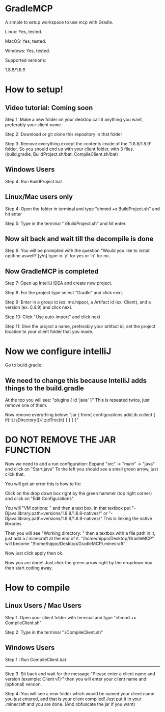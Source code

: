 # GradleMCP
A simple to setup workspace to use mcp with Gradle.

Linux: Yes, tested.

MacOS: Yes, tested.

Windows: Yes, tested.

Supported versions:

1.8.8/1.8.9

# How to setup! #

## Video tutorial: Coming soon #

Step 1: Make a new folder on your desktop call it anything you want, preferably your client name.

Step 2: Download or git clone this repository in that folder

Step 3: Remove everything except the contents inside of the '1.8.8/1.8.9' folder. So you should end up with your client folder, with 3 files. (build.gradle, BuildProject.sh/bat, CompileClient.sh/bat)

## Windows Users #

Step 4: Run BuildProject.bat

## Linux/Mac users only #

Step 4: Open the folder in terminal and type "chmod +x BuildProject.sh" and hit enter

Step 5: Type in the terminal "./BuildProject.sh" and hit enter.

## Now sit back and wait till the decompile is done #

Step 6: You will be prompted with the question "Would you like to install optifine aswell? [y/n] type in 'y' for yes or 'n' for no.

## Now GradleMCP is completed #

Step 7: Open up IntelliJ IDEA and create new project.

Step 8: For the project type select "Gradle" and click next.

Step 9: Enter in a group id (ex: me.hippo), a Artifact id (ex: Client), and a version (ex: 0.6.9) and click next.

Step 10: Click "Use auto-import" and click next

Step 11: Give the project a name, preferably your artifact id, set the project location to your client folder that you made.

# Now we configure intelliJ #

Go to build.gradle:

## We need to change this because IntelliJ adds things to the build.gradle #

At the top you will see:
"plugins {
    id 'java'
}"
This is repeated twice, just remove one of them.

Now remove everything below:
"jar {
    from{
        configurations.addLib.collect {
            if(!it.isDirectory()){
                zipTree(it)
            }
        }
    }
}"
# DO NOT REMOVE THE JAR FUNCTION #

Now we need to add a run configuration:
Expand "src" -> "main" -> "java" and click on "Start.java"
To the left you should see a small green arrow, just click that.

You will get an error this is how to fix:

Click on the drop down box right by the green hammer (top right corner) and click on "Edit Configurations".

You will "VM options: " and then a text box, in that textbox put "-Djava.library.path=versions/1.8.8/1.8.8-natives/" or "-Djava.library.path=versions/1.8.9/1.8.9-natives/" This is linking the native libraries.

Then you will see "Working directory: " then a textbox with a file path in it, just add a /.minecraft at the end of it.
"/home/hippo/Desktop/GradleMCP" will become "/home/hippo/Desktop/GradleMCP/.minecraft"

Now just click apply then ok.

Now you are done! Just click the green arrow right by the dropdown box then start coding away.




# How to compile #

## Linux Users / Mac Users #

Step 1: Open your client folder with terminal and type "chmod +x CompileClient.sh"

Step 2: Type in the terminal "./CompileClient.sh"

## Windows Users #

Step 1 : Run CompileClient.bat

_________________________________________________________________________________

Step 3: Sit back and wait for the message "Please enter a client name and version (example: Client v1):" then you will enter your client name and (optional) version.

Step 4: You will see a new folder which would be named your client name you just entered, and that is your client compiled! Just put it in your .minecraft and you are done. (And obfuscate the jar if you want)
